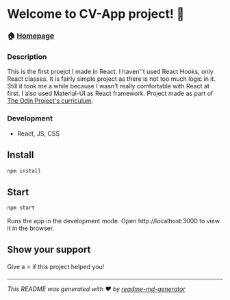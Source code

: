 # Welcome to CV-App project! 👋

### 🏠 [Homepage](http://Willdooo.github.io/odinProject_CV-Application)

### Description

This is the first proejct I made in React. I haven''t used React Hooks, only React classes.
It is fairly simple project as there is not too much logic in it.
Still it took me a while because I wasn't really comfortable with React at first. I also used Material-UI as React framework.
Project made as part of [The Odin Project's curriculum](https://www.theodinproject.com/paths/full-stack-javascript/courses/javascript/lessons/cv-application).

### Development

- React, JS, CSS

## Install

```sh
npm install
```

## Start

```sh
npm start
```

Runs the app in the development mode.
Open http://localhost:3000 to view it in the browser.

## Show your support

Give a ⭐️ if this project helped you!

---
_This README was generated with ❤️ by [readme-md-generator](https://github.com/kefranabg/readme-md-generator)_
